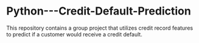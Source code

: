 # Python---Credit-Default-Prediction
This repository contains a group project that utilizes credit record features to predict if a customer would receive a credit default. 
